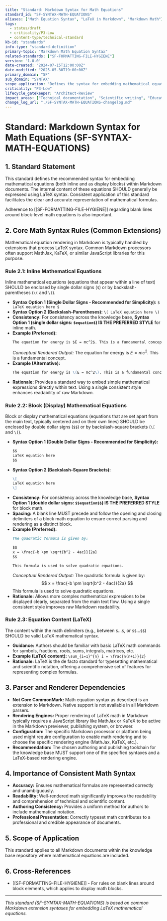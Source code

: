 ```yaml
---
title: "Standard: Markdown Syntax for Math Equations"
standard_id: "SF-SYNTAX-MATH-EQUATIONS"
aliases: ["Math Equation Syntax", "LaTeX in Markdown", "Markdown Math"]
tags:
  - status/draft
  - criticality/P3-Low
  - content-type/technical-standard
kb-id: "standards"
info-type: "standard-definition"
primary-topic: "Markdown Math Equation Syntax"
related-standards: ["SF-FORMATTING-FILE-HYGIENE"]
version: '1.0.0'
date-created: "2024-07-15T12:00:00Z"
date-modified: "2025-05-30T19:00:00Z"
primary_domain: "SF"
sub_domain: "SYNTAX"
scope_application: "Defines the syntax for embedding mathematical equations (inline and block) using LaTeX within Markdown documents."
criticality: "P3-Low"
lifecycle_gatekeeper: "Architect-Review"
impact_areas: ["Technical documentation", "Scientific writing", "Educational content", "Accurate rendering of mathematical formulas"]
change_log_url: "./SF-SYNTAX-MATH-EQUATIONS-changelog.md"
---
```

# Standard: Markdown Syntax for Math Equations (SF-SYNTAX-MATH-EQUATIONS)

## 1. Standard Statement

This standard defines the recommended syntax for embedding mathematical equations (both inline and as display blocks) within Markdown documents. The internal content of these equations SHOULD generally be expressed using LaTeX syntax. Consistent application of this standard facilitates the clear and accurate representation of mathematical formulas.

Adherence to [[SF-FORMATTING-FILE-HYGIENE]] regarding blank lines around block-level math equations is also important.

## 2. Core Math Syntax Rules (Common Extensions)

Mathematical equation rendering in Markdown is typically handled by extensions that process LaTeX syntax. Common Markdown processors often support MathJax, KaTeX, or similar JavaScript libraries for this purpose.

### Rule 2.1: Inline Mathematical Equations
Inline mathematical equations (equations that appear within a line of text) SHOULD be enclosed by single dollar signs (`$`) or by backslash-parentheses (`\(` and `\)`).
*   **Syntax Option 1 (Single Dollar Signs - Recommended for Simplicity):** `$ LaTeX equation here $`
*   **Syntax Option 2 (Backslash-Parentheses):** `\( LaTeX equation here \)`
*   **Consistency:** For consistency across the knowledge base, **Syntax Option 1 (single dollar signs: `$equation$`) IS THE PREFERRED STYLE** for inline math.
*   **Example (Preferred):**
    ```markdown
    The equation for energy is $E = mc^2$. This is a fundamental concept.
    ```
    *Conceptual Rendered Output:* The equation for energy is $E = mc^2$. This is a fundamental concept.
*   **Example (Alternative):**
    ```markdown
    The equation for energy is \(E = mc^2\). This is a fundamental concept.
    ```
*   **Rationale:** Provides a standard way to embed simple mathematical expressions directly within text. Using a single consistent style enhances readability of raw Markdown.

### Rule 2.2: Block (Display) Mathematical Equations
Block or display mathematical equations (equations that are set apart from the main text, typically centered and on their own lines) SHOULD be enclosed by double dollar signs (`$$`) or by backslash-square brackets (`\[` and `\]`).
*   **Syntax Option 1 (Double Dollar Signs - Recommended for Simplicity):**
    ```markdown
    $$
    LaTeX equation here
    $$
    ```
*   **Syntax Option 2 (Backslash-Square Brackets):**
    ```markdown
    \[
    LaTeX equation here
    \]
    ```
*   **Consistency:** For consistency across the knowledge base, **Syntax Option 1 (double dollar signs: `$$equation$$`) IS THE PREFERRED STYLE** for block math.
*   **Spacing:** A blank line MUST precede and follow the opening and closing delimiters of a block math equation to ensure correct parsing and rendering as a distinct block.
*   **Example (Preferred):**
    ```markdown
    The quadratic formula is given by:

    $$
    x = \frac{-b \pm \sqrt{b^2 - 4ac}}{2a}
    $$

    This formula is used to solve quadratic equations.
    ```
    *Conceptual Rendered Output:*
    The quadratic formula is given by:
    $$
    x = \frac{-b \pm \sqrt{b^2 - 4ac}}{2a}
    $$
    This formula is used to solve quadratic equations.
*   **Rationale:** Allows more complex mathematical expressions to be displayed clearly, separated from the main text flow. Using a single consistent style improves raw Markdown readability.

### Rule 2.3: Equation Content (LaTeX)
The content within the math delimiters (e.g., between `$`...`$`, or `$$`...`$$`) SHOULD be valid LaTeX mathematical syntax.
*   **Guidance:** Authors should be familiar with basic LaTeX math commands for symbols, fractions, roots, sums, integrals, matrices, etc.
*   **Example (LaTeX content):** `\sum_{i=1}^{n} i = \frac{n(n+1)}{2}`
*   **Rationale:** LaTeX is the de facto standard for typesetting mathematical and scientific notation, offering a comprehensive set of features for representing complex formulas.

## 3. Parser and Renderer Dependencies

*   **Not Core CommonMark:** Math equation syntax as described is an extension to Markdown. Native support is not available in all Markdown parsers.
*   **Rendering Engines:** Proper rendering of LaTeX math in Markdown typically requires a JavaScript library like MathJax or KaTeX to be active in the Markdown previewer, publishing system, or browser.
*   **Configuration:** The specific Markdown processor or platform being used might require configuration to enable math rendering and to choose the specific rendering engine (MathJax, KaTeX, etc.).
*   **Recommendation:** The chosen authoring and publishing toolchain for the knowledge base MUST support one of the specified syntaxes and a LaTeX-based rendering engine.

## 4. Importance of Consistent Math Syntax

*   **Accuracy:** Ensures mathematical formulas are represented correctly and unambiguously.
*   **Readability:** Well-rendered math significantly improves the readability and comprehension of technical and scientific content.
*   **Authoring Consistency:** Provides a uniform method for authors to include mathematical notation.
*   **Professional Presentation:** Correctly typeset math contributes to a professional and credible appearance of documents.

## 5. Scope of Application

This standard applies to all Markdown documents within the knowledge base repository where mathematical equations are included.

## 6. Cross-References
- [[SF-FORMATTING-FILE-HYGIENE]] - For rules on blank lines around block elements, which applies to display math blocks.

---
*This standard (SF-SYNTAX-MATH-EQUATIONS) is based on common Markdown extension syntaxes for embedding LaTeX mathematical equations.*
